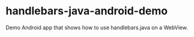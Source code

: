 # handlebars-java-android-demo
Demo Android app that shows how to use handlebars.java on a WebView.
